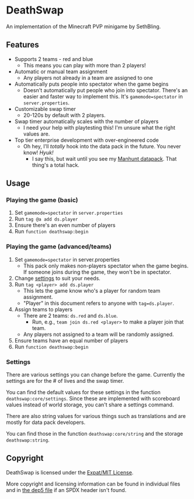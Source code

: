 <!--
  ~ SPDX-FileCopyrightText: 2020 Nathaniel Fitzenrider <https://github.com/nfitzen>
  ~
  ~ SPDX-License-Identifier: MIT
 -->

# DeathSwap
An implementation of the Minecraft PVP minigame by SethBling.

## Features
- Supports 2 teams - red and blue
    - This means you can play with more than 2 players!
- Automatic or manual team assignment
    - Any players not already in a team are assigned to one
- Automatically puts people into spectator when the game begins
    - Doesn't automatically put people who join into spectator. There's an
    easier and faster way to implement this. It's `gamemode=spectator` in
    `server.properties`.
- Customizable swap timer
    - 20-120s by default with 2 players.
- Swap timer automatically scales with the number of players
    - I need your help with playtesting this! I'm unsure what the right values
    are.
- Top tier enterprise development with over-engineered code
    - Oh hey, I'll *totally* hook into the data pack in the future. You never
    know! *Hyuk!*
        - I say this, but wait until you see my [Manhunt datapack].
        That thing's a total hack.

[Manhunt datapack]: https://github.com/nfitzen/MinecraftManhunt

## Usage

### Playing the game (basic)

1. Set `gamemode=spectator` in `server.properties`
2. Run `tag @a add ds.player`
3. Ensure there's an even number of players
4. Run `function deathswap:begin`

### Playing the game (advanced/teams)

1. Set `gamemode=spectator` in server.properties
    - This pack only makes non-players spectator when the game begins. If
    someone joins during the game, they won't be in spectator.
2. Change [settings](#settings) to suit your needs.
2. Run `tag <player> add ds.player`
    - This lets the game know who's a player for random team assignment.
    - "Player" in this document refers to anyone with `tag=ds.player`.
3. Assign teams to players
    - There are 2 teams: `ds.red` and `ds.blue`.
        - Run, e.g., `team join ds.red <player>` to make a player join that
        team.
    - Any players not assigned to a team will be randomly assigned.
4. Ensure teams have an equal number of players
5. Run `function deathswap:begin`

### Settings
There are various settings you can change before the game.
Currently the settings are for the # of lives and the swap timer.

You can find the default values for these settings in the function
`deathswap:core/settings`.
Since these are implemented with scoreboard values instead of world storage, you can't share a settings command.

There are also string values for various things such as translations
and are mostly for data pack developers.

You can find those in the function `deathswap:core/string` and the storage
`deathswap:string`.

## Copyright

DeathSwap is licensed under the [Expat/MIT License](LICENSE).

More copyright and licensing information can be found in individual files
and in [the dep5 file](.reuse/dep5) if an SPDX header isn't found.
